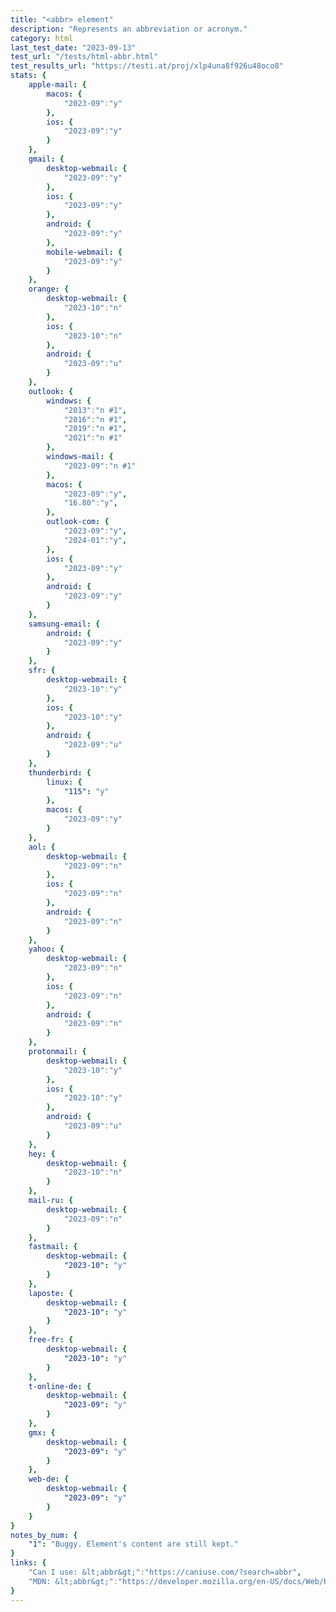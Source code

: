 ```yaml
---
title: "<abbr> element"
description: "Represents an abbreviation or acronym."
category: html
last_test_date: "2023-09-13"
test_url: "/tests/html-abbr.html"
test_results_url: "https://testi.at/proj/xlp4una8f926u48oco8"
stats: {
    apple-mail: {
        macos: {
            "2023-09":"y"
        },
        ios: {
            "2023-09":"y"
        }
    },
    gmail: {
        desktop-webmail: {
            "2023-09":"y"
        },
        ios: {
            "2023-09":"y"
        },
        android: {
            "2023-09":"y"
        },
        mobile-webmail: {
            "2023-09":"y"
        }
    },
    orange: {
        desktop-webmail: {
            "2023-10":"n"
        },
        ios: {
            "2023-10":"n"
        },
        android: {
            "2023-09":"u"
        }
    },
    outlook: {
        windows: {
            "2013":"n #1",
            "2016":"n #1",
            "2019":"n #1",
            "2021":"n #1"
        },
        windows-mail: {
            "2023-09":"n #1"
        },
        macos: {
            "2023-09":"y",
            "16.80":"y",
        },
        outlook-com: {
            "2023-09":"y",
            "2024-01":"y",
        },
        ios: {
            "2023-09":"y"
        },
        android: {
            "2023-09":"y"
        }
    },
    samsung-email: {
        android: {
            "2023-09":"y"
        }
    },
    sfr: {
        desktop-webmail: {
            "2023-10":"y"
        },
        ios: {
            "2023-10":"y"
        },
        android: {
            "2023-09":"u"
        }
    },
    thunderbird: {
        linux: {
      		"115": "y"
    	},
        macos: {
            "2023-09":"y"
        }
    },
    aol: {
        desktop-webmail: {
            "2023-09":"n"
        },
        ios: {
            "2023-09":"n"
        },
        android: {
            "2023-09":"n"
        }
    },
    yahoo: {
        desktop-webmail: {
            "2023-09":"n"
        },
        ios: {
            "2023-09":"n"
        },
        android: {
            "2023-09":"n"
        }
    },
    protonmail: {
        desktop-webmail: {
            "2023-10":"y"
        },
        ios: {
            "2023-10":"y"
        },
        android: {
            "2023-09":"u"
        }
    },
    hey: {
        desktop-webmail: {
            "2023-10":"n"
        }
    },
    mail-ru: {
        desktop-webmail: {
            "2023-09":"n"
        }
    },
    fastmail: {
        desktop-webmail: {
            "2023-10": "y"
        }
    },
    laposte: {
        desktop-webmail: {
            "2023-10": "y"
        }
    },
    free-fr: {
        desktop-webmail: {
            "2023-10": "y"
        }
    },
    t-online-de: {
        desktop-webmail: {
            "2023-09": "y"
        }
    },
    gmx: {
        desktop-webmail: {
            "2023-09": "y"
        }
    },
    web-de: {
        desktop-webmail: {
            "2023-09": "y"
        }
    }
}
notes_by_num: {
    "1": "Buggy. Element's content are still kept."
}
links: {
    "Can I use: &lt;abbr&gt;":"https://caniuse.com/?search=abbr",
    "MDN: &lt;abbr&gt;":"https://developer.mozilla.org/en-US/docs/Web/HTML/Element/abbr"
}
---
```

